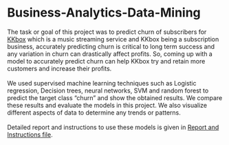# Business-Analytics-Data-Mining
The task or goal of this project was to predict churn of subscribers for [KKbox](https://www.kaggle.com/c/kkbox-churn-prediction-challenge)  which is a music streaming service and KKbox being a subscription business, accurately predicting churn is critical to long term success and any variation in churn can drastically affect profits. So, coming up with a model to accurately predict churn can help KKbox try and retain more customers and increase their profits.\
\
We used supervised machine learning techniques such as Logistic regression, Decision trees, neural networks, SVM and random forest to predict the target class “churn” and show the obtained results. We compare these results and evaluate the models in this project. We also visualize different aspects of data to determine any trends or patterns.\
\
Detailed report and instructions to use these models is given in [Report and Instructions file](https://github.com/chetankm1992/Business-Analytics-Data-Mining/blob/master/Report%20and%20Instructions.pdf).
